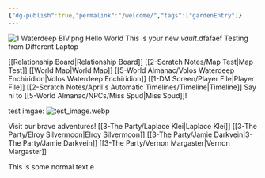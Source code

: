 ```yaml
---
{"dg-publish":true,"permalink":"/welcome/","tags":["gardenEntry"]}
---
```


![1 Waterdeep BIV.png](/img/user/z_Assets/Environment/1%20Waterdeep%20BIV.png)
Hello World
This is your new *vault*.dfafaef
Testing from Different Laptop

[[Relationship Board\|Relationship Board]]
[[2-Scratch Notes/Map Test\|Map Test]]
[[World Map\|World Map]]
[[5-World Almanac/Volos Waterdeep Enchiridion\|Volos Waterdeep Enchiridion]]
[[1-DM Screen/Player File\|Player File]]
[[2-Scratch Notes/April's Automatic Timelines/Timeline\|Timeline]]
Say hi to [[5-World Almanac/NPCs/Miss Spud\|Miss Spud]]!

test imgae:
![test_image.webp](/img/user/z_Assets/test_image.webp)

Visit our brave adventures! 
[[3-The Party/Laplace Klei\|Laplace Klei]]
[[3-The Party/Elroy Silvermoon\|Elroy Silvermoon]]
[[3-The Party/Jamie Darkvein\|3-The Party/Jamie Darkvein]]
[[3-The Party/Vernon Margaster\|Vernon Margaster]]




This is some normal text.e

 
